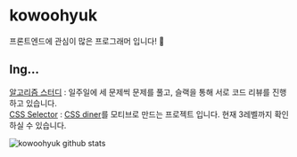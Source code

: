 # kowoohyuk

프론트엔드에 관심이 많은 프로그래머 입니다! 👋


## Ing...

[알고리즘 스터디](https://github.com/deviation-365/algorithm-study) : 일주일에 세 문제씩 문제를 풀고, 슬랙을 통해 서로 코드 리뷰를 진행하고 있습니다.  
[CSS Selector](https://github.com/kowoohyuk/css-selector) : [CSS diner](https://flukeout.github.io/)를 모티브로 만드는 프로젝트 입니다. 현재 3레벨까지 확인하실 수 있습니다.

![kowoohyuk github stats](https://github-readme-stats.vercel.app/api?username=kowoohyuk&show_icons=true)

<!--
**kowoohyuk/kowoohyuk** is a ✨ _special_ ✨ repository because its `README.md` (this file) appears on your GitHub profile.

Here are some ideas to get you started:

- 🔭 I’m currently working on ...
- 🌱 I’m currently learning ...
- 👯 I’m looking to collaborate on ...
- 🤔 I’m looking for help with ...
- 💬 Ask me about ...
- 📫 How to reach me: ...
- 😄 Pronouns: ...
- ⚡ Fun fact: ...
-->
